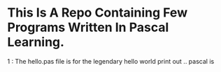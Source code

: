 # This Is A Repo Containing Few Programs Written In Pascal Learning.
1 : The hello.pas file is for the legendary hello world print out 
.. pascal is 
